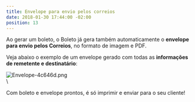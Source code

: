 ```yaml
---
title: Envelope para envio pelos correios
date: 2018-01-30 17:44:00 -02:00
position: 13
---
```


Ao gerar um boleto, o Boleto já gera também automaticamente o **envelope para envio pelos Correios**, no formato de imagem e PDF.

Veja abaixo o exemplo de um envelope gerado com todas as **informações de remetente e destinatário**:

![Envelope-4c646d.png](/uploads/Envelope-4c646d.png)\
\\

Com boleto e envelope prontos, é só imprimir e enviar para o seu cliente!